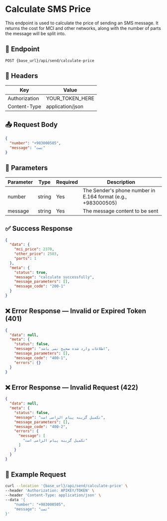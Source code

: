 # Calculate SMS Price

This endpoint is used to calculate the price of sending an SMS message. It returns the cost for MCI and other networks, along with the number of parts the message will be split into.

## 📍 Endpoint

```
POST {base_url}/api/send/calculate-price
```

## 🧾 Headers

| Key           | Value            |
|---------------|------------------|
| Authorization | YOUR_TOKEN_HERE  |
| Content-Type  | application/json |

## 📤 Request Body

```json
{
  "number": "+983000505",
  "message": "تست"
}
```

## 📝 Parameters

| Parameter | Type   | Required | Description                                                   |
|-----------|--------|----------|---------------------------------------------------------------|
| number    | string | Yes      | The  Sender's phone number in E.164 format (e.g., +983000505) |
| message   | string | Yes      | The message content to be sent                                |

## ✅ Success Response

```json
{
  "data": {
    "mci_price": 2370,
    "other_price": 2503,
    "parts": 1
  },
  "meta": {
    "status": true,
    "message": "calculate successfully",
    "message_parameters": [],
    "message_code": "200-1"
  }
}
```

## ❌ Error Response — Invalid or Expired Token (401)

```json
{
  "data": null,
  "meta": {
    "status": false,
    "message": "اطلاعات وارد شده صحیح نمی باشد",
    "message_parameters": [],
    "message_code": "400-1",
    "errors": {}
  }
}
```

## ❌ Error Response — Invalid Request (422)

```json
{
  "data": null,
  "meta": {
    "status": false,
    "message": "تکمیل گزینه پیام الزامی است",
    "message_parameters": [],
    "message_code": "400-2",
    "errors": {
      "message": [
        "تکمیل گزینه پیام الزامی است"
      ]
    }
  }
}
```

## 🧪 Example Request

```bash
curl --location '{base_url}/api/send/calculate-price' \
--header 'Authorization: APIKEY/TOKEN' \
--header 'Content-Type: application/json' \
--data '{
    "number": "+983000505",
    "message": "تست"
}'
```
